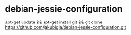 # debian-jessie-configuration

apt-get update && apt-get install git && git clone https://github.com/jakubigla/debian-jessie-configuration.git
